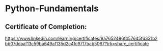 # Python-Fundamentals


## Certificate of Completion:
https://www.linkedin.com/learning/certificates/9a7652496f457645f6331b2bb07ddaaf13c59ba649af135d2c4fc97f7bab5067?trk=share_certificate

